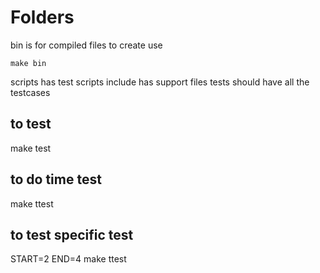 # Folders 
bin is for compiled files 
to create use 
```
make bin
```
scripts has test scripts
include has support files
tests should have all the testcases

## to test 
make test
## to do time test
make ttest
## to test specific test
START=2 END=4 make ttest